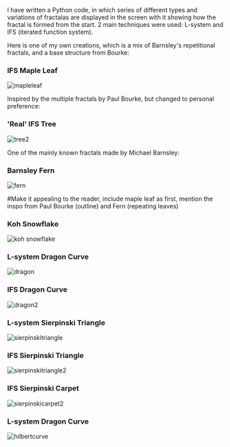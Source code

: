 I have written a Python code, in which series of different types and variations of fractalas are displayed in the screen with it showing how the fractal is formed from the start. 2 main techniques were used: L-system and IFS (iterated function system).


Here is one of my own creations, which is a mix of Barnsley's repetitional fractals, and a base structure from Bourke:
### IFS Maple Leaf
![mapleleaf](samples/mapleleaf.gif)


Inspired by the multiple fractals by Paul Bourke, but changed to personal preference:
### 'Real' IFS Tree
![tree2](samples/tree2.gif)


One of the mainly known fractals made by Michael Barnsley:
### Barnsley Fern
![fern](samples/fern.gif)

#Make it appealing to the reader, include maple leaf as first, mention the inspo from Paul Bourke (outline) and Fern (repeating leaves)


### Koh Snowflake
![koh snowflake](samples/kohsnowflake.gif)


### L-system Dragon Curve
![dragon](samples/dragon.gif)


### IFS Dragon Curve
![dragon2](samples/dragon2.gif)


### L-system Sierpinski Triangle
![sierpinskitriangle](samples/sierpinskitriangle.gif)


### IFS Sierpinski Triangle
![sierpinskitriangle2](samples/sierpinskitriangle2.gif)



### IFS Sierpinski Carpet
![sierpinskicarpet2](samples/sierpinskicarpet2.gif)


### L-system Dragon Curve
![hilbertcurve](samples/hilbertcurve.gif)



